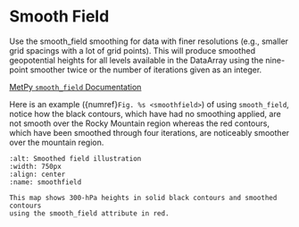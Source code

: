 # Smooth Field

Use the smooth_field smoothing for data with finer resolutions (e.g.,
smaller grid spacings with a lot of grid points). This will
produce smoothed geopotential heights for all levels available in the
DataArray using the nine-point smoother twice or the number of iterations
given as an integer.

[MetPy `smooth_field` Documentation](https://unidata.github.io/MetPy/latest/api/generated/metpy.plots.ContourPlot.html#metpy.plots.ContourPlot.smooth_field)

Here is an example ({numref}`Fig. %s <smoothfield>`) of using `smooth_field`,
notice how the black contours,
which have had no smoothing applied, are not smooth over the Rocky Mountain
region whereas the red contours, which have been smoothed through four iterations,
are noticeably smoother over the mountain region.

```{figure} ../../images/smooth_field_example.png
:alt: Smoothed field illustration
:width: 750px
:align: center
:name: smoothfield

This map shows 300-hPa heights in solid black contours and smoothed contours
using the smooth_field attribute in red.
```